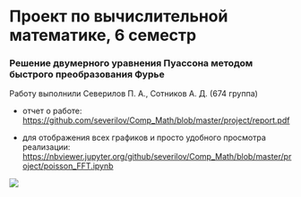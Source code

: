 # Проект по вычислительной математике, 6 семестр
### Решение двумерного уравнения Пуассона методом быстрого преобразования Фурье
Работу выполнили Северилов П. А., Сотников А. Д. (674 группа)

* отчет о работе:
https://github.com/severilov/Comp_Math/blob/master/project/report.pdf

* для отображения всех графиков и просто удобного просмотра реализации:
https://nbviewer.jupyter.org/github/severilov/Comp_Math/blob/master/project/poisson_FFT.ipynb

![](https://github.com/severilov/Comp_Math/blob/master/project/results/func3_3D.png)
